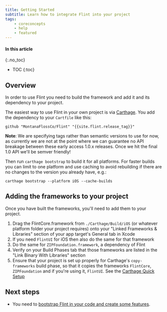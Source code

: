 ```yaml
---
title: Getting Started
subtitle: Learn how to integrate Flint into your project
tags:
    - coreconcepts
    - help
    - featured
---
```


#### In this article
{:.no_toc}
* TOC
{:toc}

## Overview

In order to use Flint you need to build the framework and add it and its dependency to your project.

The easiest way to use Flint in your own project is via [Carthage](https://github.com/Carthage/Carthage). You add the dependency to your `Cartfile` like this:

```
github "MontanaFlossCo/Flint" "{{site.flint.release_tag}}"
```

**Note**: We are specifying tags rather than semantic versions to use for now, as currently we are not at the point where we can guarantee no API breakage between these early access 1.0.x releases. Once we hit the final 1.0 API we'll be semver friendly!

Then run `carthage bootstrap` to build it for all platforms. For faster builds you can limit to one platform and use caching to avoid rebuilding if there are no changes to the version you already have, e.g.:

```
carthage bootstrap --platform iOS --cache-builds
```

## Adding the frameworks to your project

Once you have built the frameworks, you'll need to add them to your project.

1. Drag the FlintCore.framework from `./Carthage/Build/iOS` (or whatever platform folder your project requires) onto your "Linked Frameworks & Libraries" section of your app target's General tab in Xcode
2. If you need `FlintUI` for iOS then also do the same for that framework
3. Do the same for `ZIPFoundation.framework`, a dependency of Flint
4. Verify on your Build Phases tab that those frameworks are listed in the "Link Binary With Libraries" section
5. Ensure that your project is set up properly for Carthage's `copy-frameworks` build phase, so that it copies the frameworks `FlintCore`, `ZIPFoundation` and if you're using it, `FlintUI`. See the [Carthage Quick Setup](https://github.com/Carthage/Carthage#quick-start)

## Next steps

* You need to [bootstrap Flint in your code and create some features](features_and_actions.md).
